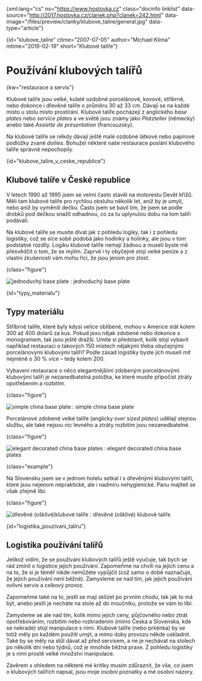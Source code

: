 
{xml:lang="cs" ns="https://www.hostovka.cz" class="docinfo linklist" data-source="http://2017.hostovka.cz/clanek.php?clanek=242.html" data-image="/files/preview/clanky/klubove_talire/general.jpg" data-type="article"}

{id="klubove_talire" ctime="2007-07-05" author="Michael Klíma" mtime="2019-02-19" short="Klubové talíře"}

# Používání klubových talířů

<!-- generated attribute kw by user_udpatekw.sh on 2019-03-13, do not edit -->

{kw="restaurace a servis"}

Klubové talíře jsou velké, kulaté ozdobné porcelánové, kovové, stříbrné, nebo dokonce i dřevěné talíře o průměru 30 až 33 cm. Dávají se na každé místo u stolu místo prostírání. Klubové talíře pocházejí z anglického _base plates_ nebo _service plates_ a ve světě jsou známy jako _Platzteller_ (německy) anebo také _Assiette de présentation_ (francouzsky).

Na klubové talíře se někdy dávají ještě malé ozdobné látkové nebo papírové podložky zvané _doilies_. Bohužel některé naše restaurace poslání klubového talíře správně nepochopily.

{id="klubove\_talire\_v\_ceske\_republice"}

## Klubové talíře v České republice

V letech 1990 až 1995 jsem se velmi často stavěl na motorestu Devět křížů. Měli tam klubové talíře pro rychlou obsluhu několik let, aniž by je umyli, nebo aniž by vyměnili dečku. Často jsem se bavil tím, že jsem se podle drobků pod dečkou snažil odhadnou, co za tu uplynulou dobu na tom talíři podávali.

Na klubové talíře se musíte dívat jak z pohledu logiky, tak i z pohledu logistiky, což se sice sobě podobá jako hodinky a holínky, ale jsou v tom podstatné rozdíly. Logiku klubové talíře nemají žádnou a museli byste mě přesvědčit o tom, že se mýlím. Zaprvé i ty obyčejné stojí velké peníze a z vlastní zkušenosti vám mohu říci, že jsou jenom pro zlost.

{class="figure"}

![jednoduchý base plate][1] 
:   jednoduchý base plate

{id="typy_materialu"}

## Typy materiálu

Stříbrné talíře, které byly kdysi velice oblíbené, mohou v Americe stát kolem 300 až 400 dolarů za kus. Pokud jsou nějak zdobené nebo dokonce s monogramem, tak jsou ještě dražší. Umíte si představit, kolik stojí vybavit například restauraci o takových 150 místech nějakými třeba obyčejnými porcelánovými klubovými talíři? Podle zásad logistiky byste jich museli mít nejméně o 30 % více – tedy kolem 200.

Vybavení restaurace o něco elegantnějšími zdobeným porcelánovými klubovými talíři je nezanedbatelná položka, ke které musíte připočíst ztráty opotřebením a rozbitím.

{class="figure"}

![simple china base plate][2] 
:   simple china base plate

Porcelánové zdobené velké talíře (anglicky _over sized plates_) udělají stejnou službu, ale také nejsou nic levného a ztráty rozbitím jsou nezanedbatelné.

{class="figure"}

![elegant decorated china base plates][3] 
:   elegant decorated china base plates

{class="example"}

Na Slovensku jsem se v jednom hotelu setkal i s dřevěnými klubovými talíři, které jsou nejenom nepraktické, ale i nadmíru nehygienické. Panu majiteli se však zřejmě líbí.

{class="figure"}

![dřevěné (ošklivé)klubové talíře][4] 
:   dřevěné (ošklivé) klubové talíře

{id="logistika\_pouzivani\_taliru"}

## Logistika používání talířů

Jelikož vidím, že se používání klubových talířů ještě vyučuje, tak bych se rád zmínil o logistice jejich používání. Zapomeňme na chvíli na jejich cenu a na to, že si je téměř nikde nemůžete vypůjčit (což samo o době naznačuje, že jejich používání není běžné). Zamysleme se nad tím, jak jejich používání ovlivní servis a celkový provoz.

Zapomeňme také na to, jestli se mají sklízet po prvním chodu, tak jak to má být, anebo jestli je necháte na stole až do moučníku, protože se vám to líbí.

Zamysleme se ale nad tím, kolik mimo jejich ceny, půjčovného nebo ztrát opotřebováním, rozbitím nebo rozkradením (mimo Česka a Slovenska, kde se nekrade) stojí manipulace s nimi. Klubové talíře (nebo prkénka) by se totiž měly po každém použití umýt, a mimo doby provozu někde uskladnit. Také by se měly na stůl dávat až před servisem, a ne je nechávat na stolech po několik dní nebo týdnů, což je mnohde běžná praxe. Z pohledu logistiky je s nimi prostě velké množství manipulace.

Závěrem s ohledem na některé mé kritiky musím zdůraznit, že vše, co jsem o klubových talířích napsal, jsou moje osobní poznatky a mé osobní názory.

 [1]: http://2017.hostovka.cz/soubor/05-07-07-2.JPG
 [2]: http://2017.hostovka.cz/soubor/05-07-07-3.JPG
 [3]: http://2017.hostovka.cz/soubor/05-07-07-5.JPG
 [4]: http://2017.hostovka.cz/soubor/05-07-07-6.JPG

